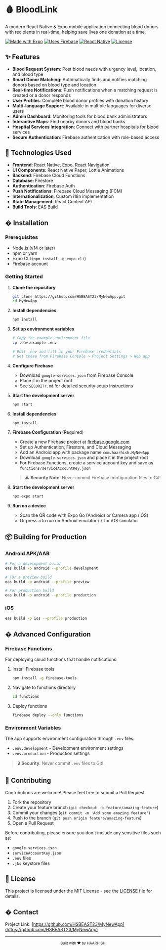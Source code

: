 # 🩸 BloodLink

A modern React Native & Expo mobile application connecting blood donors with recipients in real-time, helping save lives one donation at a time.

[![Made with Expo](https://img.shields.io/badge/Made%20with-Expo-blue.svg)](https://expo.dev/)
[![Uses Firebase](https://img.shields.io/badge/Uses-Firebase-orange.svg)](https://firebase.google.com/)
[![React Native](https://img.shields.io/badge/React%20Native-v0.79.5-61dafb.svg)](https://reactnative.dev/)
[![License](https://img.shields.io/badge/License-MIT-green.svg)](LICENSE)

## ✨ Features

- **Blood Request System**: Post blood needs with urgency level, location, and blood type
- **Smart Donor Matching**: Automatically finds and notifies matching donors based on blood type and location
- **Real-time Notifications**: Push notifications when a matching request is created or a donor responds
- **User Profiles**: Complete blood donor profiles with donation history
- **Multi-language Support**: Available in multiple languages for diverse users
- **Admin Dashboard**: Monitoring tools for blood bank administrators
- **Interactive Maps**: Find nearby donors and blood banks
- **Hospital Services Integration**: Connect with partner hospitals for blood services
- **Secure Authentication**: Firebase authentication with role-based access

## 🧰 Technologies Used

- **Frontend**: React Native, Expo, React Navigation
- **UI Components**: React Native Paper, Lottie Animations
- **Backend**: Firebase Cloud Functions
- **Database**: Firestore
- **Authentication**: Firebase Auth
- **Push Notifications**: Firebase Cloud Messaging (FCM)
- **Internationalization**: Custom i18n implementation
- **State Management**: React Context API
- **Build Tools**: EAS Build

## � Installation

### Prerequisites

- Node.js (v14 or later)
- npm or yarn
- Expo CLI (`npm install -g expo-cli`)
- Firebase account

### Getting Started

1. **Clone the repository**

   ```bash
   git clone https://github.com/HSBEAST23/MyNewApp.git
   cd MyNewApp
   ```

2. **Install dependencies**

   ```bash
   npm install
   ```

3. **Set up environment variables**

   ```bash
   # Copy the example environment file
   cp .env.example .env
   
   # Edit .env and fill in your Firebase credentials
   # Get these from Firebase Console > Project Settings > Web app
   ```

4. **Configure Firebase**
   
   - Download `google-services.json` from Firebase Console
   - Place it in the project root
   - See `SECURITY.md` for detailed security setup instructions

5. **Start the development server**

   ```bash
   npm start
   ```

2. **Install dependencies**

   ```bash
   npm install
   ```

3. **Firebase Configuration** (Required)

   - Create a new Firebase project at [firebase.google.com](https://firebase.google.com)
   - Set up Authentication, Firestore, and Cloud Messaging
   - Add an Android app with package name `com.haarhish.MyNewApp`
   - Download `google-services.json` and place it in the project root
   - For Firebase Functions, create a service account key and save as `functions/serviceAccountKey.json`

   > ⚠️ **Security Note**: Never commit Firebase configuration files to Git!

4. **Start the development server**

   ```bash
   npx expo start
   ```

5. **Run on a device**
   - Scan the QR code with Expo Go (Android) or Camera app (iOS)
   - Or press `a` to run on Android emulator / `i` for iOS simulator

## 📦 Building for Production

### Android APK/AAB

```bash
# For a development build
eas build -p android --profile development

# For a preview build
eas build -p android --profile preview

# For production build
eas build -p android --profile production
```

### iOS

```bash
eas build -p ios --profile production
```

## � Advanced Configuration

### Firebase Functions

For deploying cloud functions that handle notifications:

1. Install Firebase tools

   ```bash
   npm install -g firebase-tools
   ```

2. Navigate to functions directory

   ```bash
   cd functions
   ```

3. Deploy functions
   ```bash
   firebase deploy --only functions
   ```

### Environment Variables

The app supports environment configuration through `.env` files:

- `.env.development` - Development environment settings
- `.env.production` - Production settings

> 🔒 **Security**: Never commit `.env` files to Git!

## 🤝 Contributing

Contributions are welcome! Please feel free to submit a Pull Request.

1. Fork the repository
2. Create your feature branch (`git checkout -b feature/amazing-feature`)
3. Commit your changes (`git commit -m 'Add some amazing feature'`)
4. Push to the branch (`git push origin feature/amazing-feature`)
5. Open a Pull Request

Before contributing, please ensure you don't include any sensitive files such as:

- `google-services.json`
- `serviceAccountKey.json`
- `.env` files
- `.jks` keystore files

## 📄 License

This project is licensed under the MIT License - see the [LICENSE](LICENSE) file for details.

## � Contact

Project Link: [https://github.com/HSBEAST23/MyNewApp](https://github.com/HSBEAST23/MyNewApp)

---

<div align="center">
  <sub>Built with ❤️ by HAARHISH</sub>
</div>
